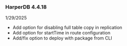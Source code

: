 ### HarperDB 4.4.18

1/29/2025

- Add option for disabling full table copy in replication
- Add option for startTime in route configuration
- Add/fix option to deploy with package from CLI
